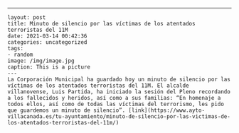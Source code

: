 ---
	layout: post
	title: Minuto de silencio por las víctimas de los atentados terroristas del 11M
	date: 2021-03-14 00:42:36
	categories: uncategorized
	tags:
	- random
	image: /img/image.jpg
	caption: This is a picture
	---
	La Corporación Municipal ha guardado hoy un minuto de silencio por las víctimas de los atentados terroristas del 11M. El alcalde villanovense, Luis Partida, ha iniciado la sesión del Pleno recordando a los fallecidos y heridos, así como a sus familias: “En homenaje a todos ellos, así como de todas las víctimas del terrorismo, les pido que guardemos un minuto de silencio”. [link](https://www.ayto-villacanada.es/tu-ayuntamiento/minuto-de-silencio-por-las-victimas-de-los-atentados-terroristas-del-11m/)
	